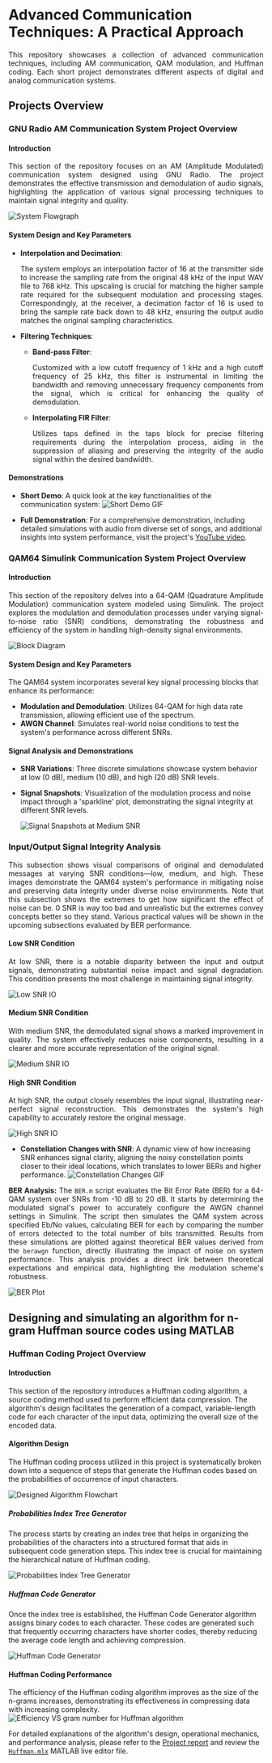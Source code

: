 # Advanced Communication Techniques: A Practical Approach
<p align="justify">This repository showcases a collection of advanced communication techniques, including AM communication, QAM modulation, and Huffman coding. Each short project demonstrates different aspects of digital and analog communication systems.
</p>

## Projects Overview
### GNU Radio AM Communication System Project Overview
#### Introduction
<p align="justify">
This section of the repository focuses on an AM (Amplitude Modulated) communication system designed using GNU Radio. The project demonstrates the effective transmission and demodulation of audio signals, highlighting the application of various signal processing techniques to maintain signal integrity and quality.
</p>

![System Flowgraph](https://github.com/HashemRawashdeh/Advanced-Communication-Techniques--A-Practical-Approach/blob/main/AM_GNU%20Radio/SystemFlowgraph.png)

#### System Design and Key Parameters
- **Interpolation and Decimation**: <p align="justify">The system employs an interpolation factor of 16 at the transmitter side to increase the sampling rate from the original 48 kHz of the input WAV file to 768 kHz. This upscaling is crucial for matching the higher sample rate required for the subsequent modulation and processing stages. Correspondingly, at the receiver, a decimation factor of 16 is used to bring the sample rate back down to 48 kHz, ensuring the output audio matches the original sampling characteristics.</p>

- **Filtering Techniques**: 
  - **Band-pass Filter**: <p align="justify">Customized with a low cutoff frequency of 1 kHz and a high cutoff frequency of 25 kHz, this filter is instrumental in limiting the bandwidth and removing unnecessary frequency components from the signal, which is critical for enhancing the quality of demodulation.</p>
  - **Interpolating FIR Filter**: <p align="justify">Utilizes taps defined in the taps block for precise filtering requirements during the interpolation process, aiding in the suppression of aliasing and preserving the integrity of the audio signal within the desired bandwidth.</p>

#### Demonstrations
- **Short Demo**: A quick look at the key functionalities of the communication system:
  ![Short Demo GIF](https://github.com/HashemRawashdeh/Advanced-Communication-Techniques--A-Practical-Approach/blob/main/AM_GNU%20Radio/ShortestPossibleDemo.gif)

- **Full Demonstration**: For a comprehensive demonstration, including detailed simulations with audio from diverse set of songs, and additional insights into system performance, visit the project's [YouTube video](https://www.youtube.com/watch?v=IMwchtWIwZs).

### QAM64 Simulink Communication System Project Overview

#### Introduction
<p align="justify">
This section of the repository delves into a 64-QAM (Quadrature Amplitude Modulation) communication system modeled using Simulink. The project explores the modulation and demodulation processes under varying signal-to-noise ratio (SNR) conditions, demonstrating the robustness and efficiency of the system in handling high-density signal environments.
</p>

![Block Diagram](https://github.com/HashemRawashdeh/Advanced-Communication-Techniques--A-Practical-Approach/blob/main/QAM64_Simulink/BlockDiagram.png)

#### System Design and Key Parameters
The QAM64 system incorporates several key signal processing blocks that enhance its performance:
- **Modulation and Demodulation**: Utilizes 64-QAM for high data rate transmission, allowing efficient use of the spectrum.
- **AWGN Channel**: Simulates real-world noise conditions to test the system's performance across different SNRs.

#### Signal Analysis and Demonstrations
- **SNR Variations**: Three discrete simulations showcase system behavior at low (0 dB), medium (10 dB), and high (20 dB) SNR levels.
- **Signal Snapshots**: Visualization of the modulation process and noise impact through a 'sparkline' plot, demonstrating the signal integrity at different SNR levels.

  ![Signal Snapshots at Medium SNR](https://github.com/HashemRawashdeh/Advanced-Communication-Techniques--A-Practical-Approach/blob/main/QAM64_Simulink/SignalsMediumSNR.png)

### Input/Output Signal Integrity Analysis
<p align="justify">This subsection shows visual comparisons of original and demodulated messages at varying SNR conditions—low, medium, and high. These images demonstrate the QAM64 system's performance in mitigating noise and preserving data integrity under diverse noise environments. Note that this subsection shows the extremes to get how significant the effect of noise can be. 0 SNR is way too bad and unrealistic but the extremes convey concepts better so they stand. Various practical values will be shown in the upcoming subsections evaluated by BER performance. </p>

#### Low SNR Condition
<p style="text-align: justify;">
At low SNR, there is a notable disparity between the input and output signals, demonstrating substantial noise impact and signal degradation. This condition presents the most challenge in maintaining signal integrity.
</p>

![Low SNR IO](https://github.com/HashemRawashdeh/Advanced-Communication-Techniques--A-Practical-Approach/blob/main/QAM64_Simulink/IOlowSNR.png)

#### Medium SNR Condition
<p style="text-align: justify;">
With medium SNR, the demodulated signal shows a marked improvement in quality. The system effectively reduces noise components, resulting in a clearer and more accurate representation of the original signal.
</p>

![Medium SNR IO](https://github.com/HashemRawashdeh/Advanced-Communication-Techniques--A-Practical-Approach/blob/main/QAM64_Simulink/IOmediumSNR.png)

#### High SNR Condition
<p style="text-align: justify;">
At high SNR, the output closely resembles the input signal, illustrating near-perfect signal reconstruction. This demonstrates the system's high capability to accurately restore the original message.
</p>

![High SNR IO](https://github.com/HashemRawashdeh/Advanced-Communication-Techniques--A-Practical-Approach/blob/main/QAM64_Simulink/IOhighSNR.png)

- **Constellation Changes with SNR**: A dynamic view of how increasing SNR enhances signal clarity, aligning the noisy constellation points closer to their ideal locations, which translates to lower BERs and higher performance.
  ![Constellation Changes GIF](https://github.com/HashemRawashdeh/Advanced-Communication-Techniques--A-Practical-Approach/blob/main/QAM64_Simulink/ConstellationChange.gif)

<p align="justify">
  <strong>BER Analysis:</strong> The <code>BER.m</code> script evaluates the Bit Error Rate (BER) for a 64-QAM system over SNRs from -10 dB to 20 dB. It starts by determining the modulated signal's power to accurately configure the AWGN channel settings in Simulink. The script then simulates the QAM system across specified Eb/No values, calculating BER for each by comparing the number of errors detected to the total number of bits transmitted. Results from these simulations are plotted against theoretical BER values derived from the <code>berawgn</code> function, directly illustrating the impact of noise on system performance. This analysis provides a direct link between theoretical expectations and empirical data, highlighting the modulation scheme's robustness.
</p>

  ![BER Plot](https://github.com/HashemRawashdeh/Advanced-Communication-Techniques--A-Practical-Approach/blob/main/QAM64_Simulink/BER.png)

## Designing and simulating an algorithm for n-gram Huffman source codes using MATLAB
### Huffman Coding Project Overview

#### Introduction
This section of the repository introduces a Huffman coding algorithm, a source coding method used to perform efficient data compression. The algorithm's design facilitates the generation of a compact, variable-length code for each character of the input data, optimizing the overall size of the encoded data.

#### Algorithm Design
The Huffman coding process utilized in this project is systematically broken down into a sequence of steps that generate the Huffman codes based on the probabilities of occurrence of input characters.

![Designed Algorithm Flowchart](https://github.com/HashemRawashdeh/Advanced-Communication-Techniques--A-Practical-Approach/blob/main/Huffman/DesignedAlgorithm.png)

##### Probabilities Index Tree Generator
The process starts by creating an index tree that helps in organizing the probabilities of the characters into a structured format that aids in subsequent code generation steps. This index tree is crucial for maintaining the hierarchical nature of Huffman coding.

![Probabilities Index Tree Generator](https://github.com/HashemRawashdeh/Advanced-Communication-Techniques--A-Practical-Approach/blob/main/Huffman/IndexTreeGenerator.png)

##### Huffman Code Generator
Once the index tree is established, the Huffman Code Generator algorithm assigns binary codes to each character. These codes are generated such that frequently occurring characters have shorter codes, thereby reducing the average code length and achieving compression.

![Huffman Code Generator](https://github.com/HashemRawashdeh/Advanced-Communication-Techniques--A-Practical-Approach/blob/main/Huffman/HuffmanCodeGenerator.png)

#### Huffman Coding Performance
The efficiency of the Huffman coding algorithm improves as the size of the n-grams increases, demonstrating its effectiveness in compressing data with increasing complexity.
![Efficiency VS gram number for Huffman algorithm](https://github.com/HashemRawashdeh/Advanced-Communication-Techniques--A-Practical-Approach/blob/main/Huffman/EfficiencyVsGramNumber.png)

For detailed explanations of the algorithm's design, operational mechanics, and performance analysis, please refer to the [Project report](https://github.com/HashemRawashdeh/Advanced-Communication-Techniques--A-Practical-Approach/blob/main/Huffman/DigitalCommunicationsProject.pdf) and review the  [`Huffman.mlx`](https://github.com/HashemRawashdeh/Advanced-Communication-Techniques--A-Practical-Approach/blob/main/Huffman/Huffman.mlx) MATLAB live editor file.
